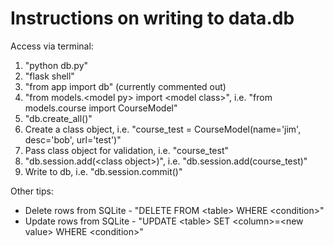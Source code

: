 # Instructions on writing to data.db

Access via terminal:
1. "python db.py"
2. "flask shell"
3. "from app import db" (currently commented out)
4. "from models.\<model py> import \<model class>", i.e. "from models.course import CourseModel"
5. "db.create_all()"
6. Create a class object, i.e. "course_test = CourseModel(name='jim', desc='bob', url='test')"
7. Pass class object for validation, i.e. "course_test"
8. "db.session.add(\<class object>)", i.e. "db.session.add(course_test)"
9. Write to db, i.e. "db.session.commit()"

Other tips:
- Delete rows from SQLite - "DELETE FROM \<table> WHERE \<condition>"
- Update rows from SQLite - "UPDATE \<table> SET \<column>=\<new value> WHERE \<condition>"